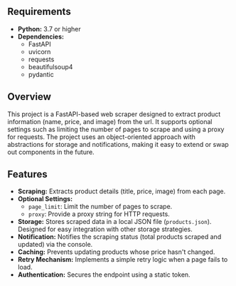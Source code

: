 ## Requirements

- **Python:** 3.7 or higher
- **Dependencies:**
  - FastAPI
  - uvicorn
  - requests
  - beautifulsoup4
  - pydantic

## Overview

This project is a FastAPI-based web scraper designed to extract product information (name, price, and image) from the url. It supports optional settings such as limiting the number of pages to scrape and using a proxy for requests. The project uses an object-oriented approach with abstractions for storage and notifications, making it easy to extend or swap out components in the future.

## Features

- **Scraping:** Extracts product details (title, price, image) from each page.
- **Optional Settings:**  
  - `page_limit`: Limit the number of pages to scrape.
  - `proxy`: Provide a proxy string for HTTP requests.
- **Storage:** Stores scraped data in a local JSON file (`products.json`). Designed for easy integration with other storage strategies.
- **Notification:** Notifies the scraping status (total products scraped and updated) via the console.
- **Caching:** Prevents updating products whose price hasn't changed.
- **Retry Mechanism:** Implements a simple retry logic when a page fails to load.
- **Authentication:** Secures the endpoint using a static token.
